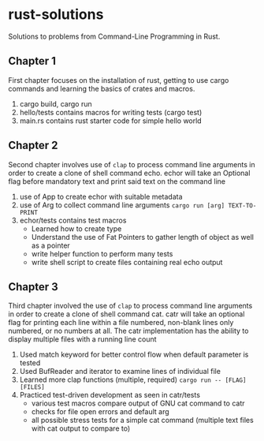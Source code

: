 # rust-solutions

Solutions to problems from Command-Line Programming in Rust.

## Chapter 1

First chapter focuses on the installation of rust, getting to use cargo
commands and learning the basics of crates and macros.
1. cargo build, cargo run
2. hello/tests contains macros for writing tests (cargo test)
3. main.rs contains rust starter code for simple hello world

## Chapter 2

Second chapter involves use of `clap` to process command line arguments in
order to create a clone of shell command echo. echor will take an Optional flag
before mandatory text and print said text on the command line
1. use of App to create echor with suitable metadata
2. use of Arg to collect command line arguments `cargo run [arg] TEXT-TO-PRINT`
3. echor/tests contains test macros
    * Learned how to create type
    * Understand the use of Fat Pointers to gather length of object as well as
a pointer
    * write helper function to perform many tests
    * write shell script to create files containing real echo output

## Chapter 3

Third chapter involved the use of `clap` to process command line arguments in
order to create a clone of shell command cat. catr will take an optional flag
for printing each line within a file numbered, non-blank lines only numbered,
or no numbers at all. The catr implementation has the ability to display
multiple files with a running line count
1. Used match keyword for better control flow when default parameter is tested
2. Used BufReader and iterator to examine lines of individual file
3. Learned more clap functions (multiple, required) `cargo run -- [FLAG] [FILES]`
4. Practiced test-driven development as seen in catr/tests
    * various test macros compare output of GNU cat command to catr
    * checks for file open errors and default arg
    * all possible stress tests for a simple cat command (multiple text files
      with cat output to compare to)
